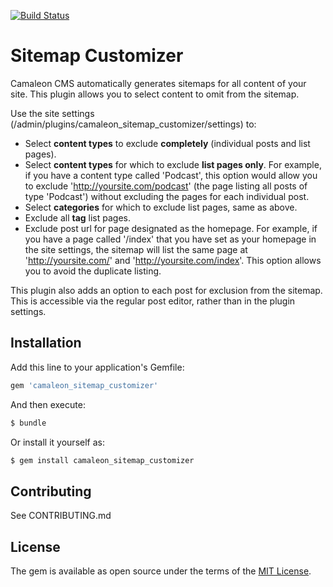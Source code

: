 [![Build Status](https://travis-ci.com/brian-kephart/camaleon_sitemap_customizer.svg?branch=master)](https://travis-ci.com/brian-kephart/camaleon_sitemap_customizer)

# Sitemap Customizer
Camaleon CMS automatically generates sitemaps for all content of your site. This plugin allows you to select content to omit from the sitemap.

Use the site settings (/admin/plugins/camaleon_sitemap_customizer/settings) to:
- Select **content types** to exclude **completely** (individual posts and list pages).
- Select **content types** for which to exclude **list pages only**. For example, if you have a content type called 'Podcast', this option would allow you to exclude 'http://yoursite.com/podcast' (the page listing all posts of type 'Podcast') without excluding the pages for each individual post.
- Select **categories** for which to exclude list pages, same as above.
- Exclude all **tag** list pages.
- Exclude post url for page designated as the homepage. For example, if you have a page called '/index' that you have set as your homepage in the site settings, the sitemap will list the same page at 'http://yoursite.com/' and 'http://yoursite.com/index'. This option allows you to avoid the duplicate listing.

This plugin also adds an option to each post for exclusion from the sitemap. This is accessible via the regular post editor, rather than in the plugin settings.

## Installation
Add this line to your application's Gemfile:

```ruby
gem 'camaleon_sitemap_customizer'
```

And then execute:
```bash
$ bundle
```

Or install it yourself as:
```bash
$ gem install camaleon_sitemap_customizer
```

## Contributing
See CONTRIBUTING.md

## License
The gem is available as open source under the terms of the [MIT License](http://opensource.org/licenses/MIT).
